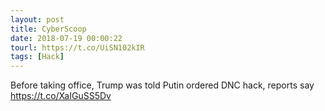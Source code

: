 ```yaml
---
layout: post
title: CyberScoop
date: 2018-07-19 00:00:22
tourl: https://t.co/UiSN102kIR
tags: [Hack]
---
```

Before taking office, Trump was told Putin ordered DNC hack, reports say  https://t.co/XaIGuSS5Dv